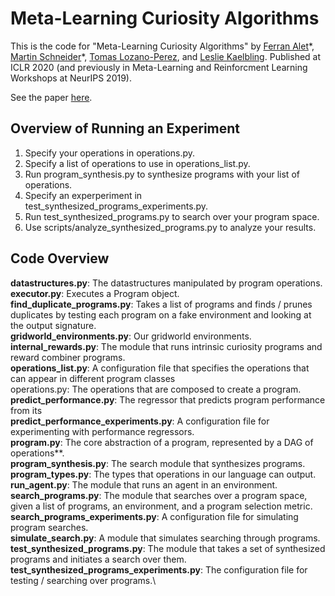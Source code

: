 # Meta-Learning Curiosity Algorithms
This is the code for "Meta-Learning Curiosity Algorithms" by [Ferran Alet](http://alet-etal.com/)\*, [Martin Schneider](https://github.com/mfranzs)\*, [Tomas Lozano-Perez](https://people.csail.mit.edu/tlp/), and [Leslie Kaelbling](https://people.csail.mit.edu/lpk/). Published at ICLR 2020 (and previously in Meta-Learning and Reinforcment Learning Workshops at NeurIPS 2019).

See the paper [here](https://openreview.net/pdf?id=BygdyxHFDS). 

## Overview of Running an Experiment
1. Specify your operations in operations.py.
2. Specify a list of operations to use in operations_list.py.
3. Run program_synthesis.py to synthesize programs with your list of operations.
4. Specify an experperiment in test_synthesized_programs_experiments.py.
5. Run test_synthesized_programs.py to search over your program space.
6. Use scripts/analyze_synthesized_programs.py to analyze your results.

## Code Overview
**datastructures.py**: The datastructures manipulated by program operations.\
**executor.py**: Executes a Program object.\
**find_duplicate_programs.py**: Takes a list of programs and finds / prunes duplicates by testing each program on a fake environment and looking at the output signature.\
**gridworld_environments.py**: Our gridworld environments.\
**internal_rewards.py**: The module that runs intrinsic curiosity programs and reward combiner programs.\
**operations_list.py**: A configuration file that specifies the operations that can appear in different program classes\
operations.py: The operations that are composed to create a program.\
**predict_performance.py**: The regressor that predicts program performance from its \
**predict_performance_experiments.py**: A configuration file for experimenting with performance regressors.\
**program.py**: The core abstraction of a program, represented by a DAG of operations**.\
**program_synthesis.py**: The search module that synthesizes programs.\
**program_types.py**: The types that operations in our language can output.\
**run_agent.py**: The module that runs an agent in an environment.\
**search_programs.py**: The module that searches over a program space, given a list of programs, an environment, and a program selection metric.\
**search_programs_experiments.py**: A configuration file for simulating program searches.\
**simulate_search.py**: A module that simulates searching through programs.\
**test_synthesized_programs.py**: The module that takes a set of synthesized programs and initiates a search over them.\
**test_synthesized_programs_experiments.py**: The configuration file for testing / searching over programs.\
